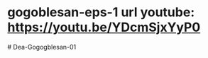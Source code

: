 # gogoblesan-eps-1 url youtube: https://youtu.be/YDcmSjxYyP0 
#   D e a - G o g o g b l e s a n - 0 1  
 